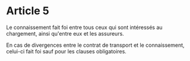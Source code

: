 # Article 5

Le connaissement fait foi entre tous ceux qui sont intéressés au chargement, ainsi qu'entre eux et les assureurs.

En cas de divergences entre le contrat de transport et le connaissement, celui-ci fait foi sauf pour les clauses obligatoires.
